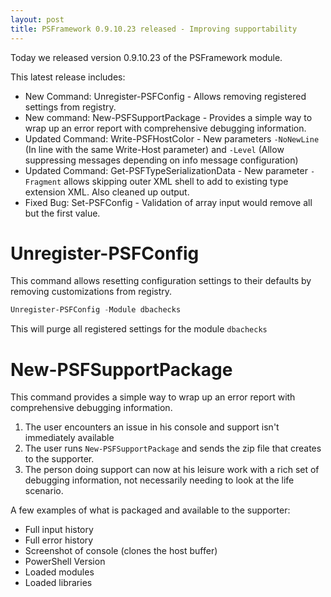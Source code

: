 ```yaml
---
layout: post
title: PSFramework 0.9.10.23 released - Improving supportability
---
```


Today we released version 0.9.10.23 of the PSFramework module.

This latest release includes:

 - New Command: Unregister-PSFConfig - Allows removing registered settings from registry.
 - New command: New-PSFSupportPackage - Provides a simple way to wrap up an error report with comprehensive debugging information.
 - Updated Command: Write-PSFHostColor - New parameters `-NoNewLine` (In line with the same Write-Host parameter) and `-Level` (Allow suppressing messages depending on info message configuration)
 - Updated Command: Get-PSFTypeSerializationData - New parameter `-Fragment` allows skipping outer XML shell to add to existing type extension XML. Also cleaned up output.
 - Fixed Bug: Set-PSFConfig - Validation of array input would remove all but the first value.

# Unregister-PSFConfig

This command allows resetting configuration settings to their defaults by removing customizations from registry.
```powershell
Unregister-PSFConfig -Module dbachecks
```
This will purge all registered settings for the module `dbachecks`

# New-PSFSupportPackage

This command provides a simple way to wrap up an error report with comprehensive debugging information.

 1. The user encounters an issue in his console and support isn't immediately available
 2. The user runs `New-PSFSupportPackage` and sends the zip file that creates to the supporter.
 3. The person doing support can now at his leisure work with a rich set of debugging information, not necessarily needing to look at the life scenario.

A few examples of what is packaged and available to the supporter:

 - Full input history
 - Full error history
 - Screenshot of console (clones the host buffer)
 - PowerShell Version
 - Loaded modules
 - Loaded libraries